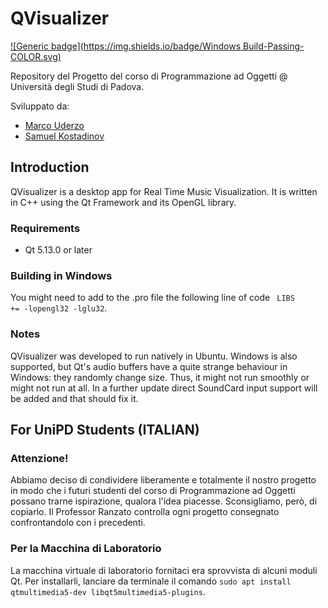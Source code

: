 # QVisualizer

[![Generic badge](https://img.shields.io/badge/Windows Build-Passing-COLOR.svg)](https://shields.io/)


Repository del Progetto del corso di Programmazione ad Oggetti @ Università degli Studi di Padova. 

Sviluppato da:
- [Marco Uderzo](https://github.com/marcouderzo)
- [Samuel Kostadinov](https://github.com/Neskelogth)

## Introduction

QVisualizer is a desktop app for Real Time Music Visualization. It is written in C++ using the Qt Framework and its OpenGL library.

### Requirements
- Qt 5.13.0 or later

### Building in Windows
You might need to add to the .pro file the following line of code ` LIBS     += -lopengl32 -lglu32`.

### Notes
QVisualizer was developed to run natively in Ubuntu. Windows is also supported, but Qt's audio buffers have a quite strange behaviour in Windows: they randomly change size. Thus, it might not run smoothly or might not run at all. In a further update direct SoundCard input support will be added and that should fix it.

## For UniPD Students (ITALIAN)

### Attenzione!
Abbiamo deciso di condividere liberamente e totalmente il nostro progetto in modo che i futuri studenti del corso di Programmazione ad Oggetti possano trarne ispirazione, qualora l'idea piacesse. Sconsigliamo, però, di copiarlo. Il Professor Ranzato controlla ogni progetto consegnato confrontandolo con i precedenti. 

### Per la Macchina di Laboratorio 
La macchina virtuale di laboratorio fornitaci era sprovvista di alcuni moduli Qt. Per installarli, lanciare da terminale il comando `sudo apt install qtmultimedia5-dev libqt5multimedia5-plugins`.


